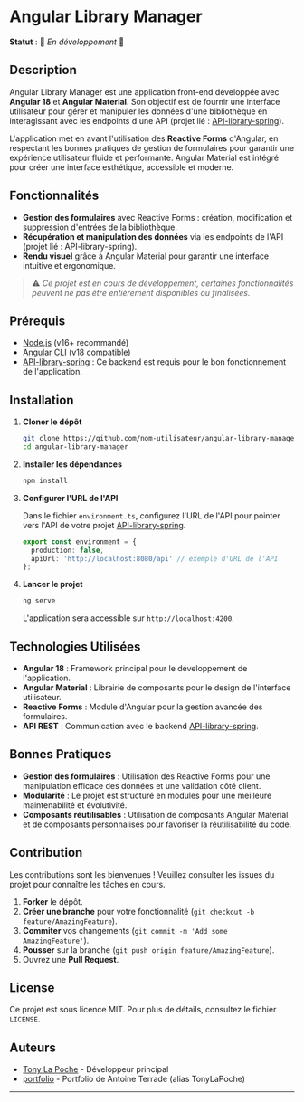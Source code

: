 # Angular Library Manager

**Statut** : 🚧 *En développement* 🚧

## Description

Angular Library Manager est une application front-end développée avec **Angular 18** et **Angular Material**. Son objectif est de fournir une interface utilisateur pour gérer et manipuler les données d'une bibliothèque en interagissant avec les endpoints d'une API (projet lié : [API-library-spring](https://github.com/nom-utilisateur/API-library-spring)).

L'application met en avant l'utilisation des **Reactive Forms** d'Angular, en respectant les bonnes pratiques de gestion de formulaires pour garantir une expérience utilisateur fluide et performante. Angular Material est intégré pour créer une interface esthétique, accessible et moderne.

## Fonctionnalités

- **Gestion des formulaires** avec Reactive Forms : création, modification et suppression d'entrées de la bibliothèque.
- **Récupération et manipulation des données** via les endpoints de l'API (projet lié : API-library-spring).
- **Rendu visuel** grâce à Angular Material pour garantir une interface intuitive et ergonomique.

> :warning: *Ce projet est en cours de développement, certaines fonctionnalités peuvent ne pas être entièrement disponibles ou finalisées.*

## Prérequis

- [Node.js](https://nodejs.org/) (v16+ recommandé)
- [Angular CLI](https://angular.io/cli) (v18 compatible)
- [API-library-spring](https://github.com/nom-utilisateur/API-library-spring) : Ce backend est requis pour le bon fonctionnement de l'application.

## Installation

1. **Cloner le dépôt**

   ```bash
   git clone https://github.com/nom-utilisateur/angular-library-manager.git
   cd angular-library-manager
   ```

2. **Installer les dépendances**

   ```bash
   npm install
   ```

3. **Configurer l'URL de l'API**

   Dans le fichier `environment.ts`, configurez l'URL de l'API pour pointer vers l'API de votre projet [API-library-spring](https://github.com/nom-utilisateur/API-library-spring).

   ```typescript
   export const environment = {
     production: false,
     apiUrl: 'http://localhost:8080/api' // exemple d'URL de l'API
   };
   ```

4. **Lancer le projet**

   ```bash
   ng serve
   ```

   L'application sera accessible sur `http://localhost:4200`.

## Technologies Utilisées

- **Angular 18** : Framework principal pour le développement de l'application.
- **Angular Material** : Librairie de composants pour le design de l'interface utilisateur.
- **Reactive Forms** : Module d'Angular pour la gestion avancée des formulaires.
- **API REST** : Communication avec le backend [API-library-spring](https://github.com/nom-utilisateur/API-library-spring).

## Bonnes Pratiques

- **Gestion des formulaires** : Utilisation des Reactive Forms pour une manipulation efficace des données et une validation côté client.
- **Modularité** : Le projet est structuré en modules pour une meilleure maintenabilité et évolutivité.
- **Composants réutilisables** : Utilisation de composants Angular Material et de composants personnalisés pour favoriser la réutilisabilité du code.

## Contribution

Les contributions sont les bienvenues ! Veuillez consulter les issues du projet pour connaître les tâches en cours.

1. **Forker** le dépôt.
2. **Créer une branche** pour votre fonctionnalité (`git checkout -b feature/AmazingFeature`).
3. **Commiter** vos changements (`git commit -m 'Add some AmazingFeature'`).
4. **Pousser** sur la branche (`git push origin feature/AmazingFeature`).
5. Ouvrez une **Pull Request**.

## License

Ce projet est sous licence MIT. Pour plus de détails, consultez le fichier `LICENSE`.

## Auteurs

- [Tony La Poche](https://github.com/tonylapocher) - Développeur principal
- [portfolio](https://antoineterrade.com) - Portfolio de Antoine Terrade (alias TonyLaPoche)
---

